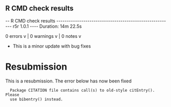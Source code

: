 ## R CMD check results

-- R CMD check results -------------------------------------------------------- r5r 1.0.1 ----
Duration: 14m 22.5s

0 errors v | 0 warnings v | 0 notes v

* This is a minor update with bug fixes


# Resubmission

 This is a resubmission. The error below has now been fixed
 
```
  Package CITATION file contains call(s) to old-style citEntry().  Please
  use bibentry() instead.
```
